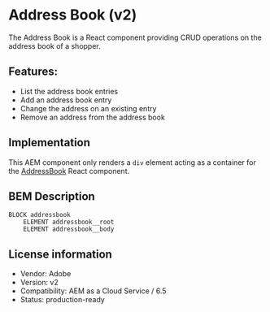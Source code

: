 # Address Book (v2)

The Address Book is a React component providing CRUD operations on the address book of a shopper.

## Features:

-   List the address book entries
-   Add an address book entry
-   Change the address on an existing entry
-   Remove an address from the address book

## Implementation

This AEM component only renders a `div` element acting as a container for the [AddressBook](/react-components/src/components/AddressBook) React component.

## BEM Description

```
BLOCK addressbook
    ELEMENT addressbook__root
    ELEMENT addressbook__body    
```

## License information

-   Vendor: Adobe
-   Version: v2
-   Compatibility: AEM as a Cloud Service / 6.5
-   Status: production-ready
